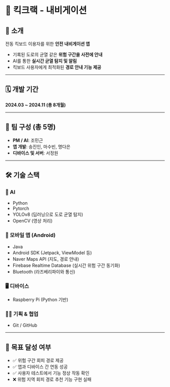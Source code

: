 # 🛴 킥크랙 - 내비게이션

## 📌 소개

전동 킥보드 이용자를 위한 **안전 내비게이션 앱**  
- 기록된 도로의 균열 같은 **위험 구간을 사전에 안내**  
- AI를 통한 **실시간 균열 탐지 및 알림**  
- 킥보드 사용자에게 최적화된 **경로 안내 기능 제공**

---

## 🗓 개발 기간

**2024.03 ~ 2024.11 (총 8개월)**

---

## 👥 팀 구성 (총 5명)

- **PM / AI**: 조민근  
- **앱 개발**: 송진인, 마수빈, 명다은  
- **디바이스 및 서버**: 서정원

---

## 🛠 기술 스택

### 📱 AI
- Python
- Pytorch
- YOLOv8 (딥러닝으로 도로 균열 탐지)  
- OpenCV (영상 처리)

### 📱 모바일 앱 (Android)
- Java  
- Android SDK (Jetpack, ViewModel 등)  
- Naver Maps API (지도, 경로 안내)  
- Firebase Realtime Database (실시간 위험 구간 동기화)  
- Bluetooth (라즈베리파이와 통신)

### 🖥 디바이스
- Raspberry Pi (Python 기반)  


### 🧑‍💻 기획 & 협업
- Git / GitHub

---

## 🎯 목표 달성 여부

- ✅ 위험 구간 회피 경로 제공  
- ✅ 앱과 디바이스 간 연동 성공  
- ✅ 사용자 테스트에서 기능 정상 작동 확인  
- ❌ 위험 지역 회피 경로 추천 기능 구현 실패

